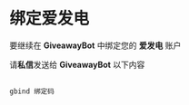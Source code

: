 # 绑定爱发电

要继续在 **GiveawayBot** 中绑定您的 **爱发电** 账户  

请**私信**发送给 **GiveawayBot** 以下内容  
<pre v-pre="" data-lang="" class="language-">
<code id="oauth-code" class="lang- language-">
gbind 绑定码
</code>
</pre>
